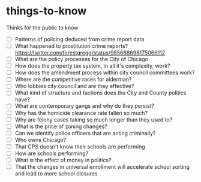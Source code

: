# things-to-know
Thinks for the public to know

- [ ] Patterns of policing deduced from crime report data
- [ ] What happened to prostitution crime reports? https://twitter.com/forestgregg/status/985688698175066112
- [ ] What are the policy processes for the City of Chicago
- [ ] How does the property tax system, in all it's complexity, work?
- [ ] How does the amendment process within city council committees work?
- [ ] Where are the competitive races for alderman?
- [ ] Who lobbies city council and are they effective?
- [ ] What kind of structure and factions does the City and County politics have?
- [ ] What are contemporary gangs and why do they persist?
- [ ] Why has the homicide clearance rate fallen so much?
- [ ] Why are felony cases taking so much longer than they used to?
- [ ] What is the price of zoning changes?
- [ ] Can we identify police officers that are acting criminally? 
- [ ] Who owns Chicago?
- [ ] That CPS doesn't know their schools are performing
- [ ] How are schools performing?
- [ ] What is the effect of money in politics?
- [ ] That the changes in universal enrollment will accelerate school sorting and lead to more school closures
